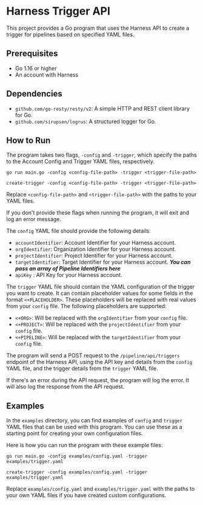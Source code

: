 # Harness Trigger API 

This project provides a Go program that uses the Harness API to create a trigger for pipelines based on specified YAML files.

## Prerequisites 

- Go 1.16 or higher
- An account with Harness

## Dependencies

- `github.com/go-resty/resty/v2`: A simple HTTP and REST client library for Go.
- `github.com/sirupsen/logrus`: A structured logger for Go.

## How to Run

The program takes two flags, `-config` and `-trigger`, which specify the paths to the Account Config and Trigger YAML files, respectively.

```
go run main.go -config <config-file-path> -trigger <trigger-file-path>
```
```
create-trigger -config <config-file-path> -trigger <trigger-file-path>
```

Replace `<config-file-path>` and `<trigger-file-path>` with the paths to your YAML files.

If you don't provide these flags when running the program, it will exit and log an error message.

The `config` YAML file should provide the following details:

- `accountIdentifier`: Account Identifier for your Harness account.
- `orgIdentifier`: Organization Identifier for your Harness account.
- `projectIdentifier`: Project Identifier for your Harness account.
- `targetIdentifier`: Target Identifier for your Harness account. ***You can pass an array of Pipeline Identifiers here***
- `apiKey` : API Key for your Harness account.

The `trigger` YAML file should contain the YAML configuration of the trigger you want to create. It can contain placeholder values for some fields in the format `<+PLACEHOLDER>`. These placeholders will be replaced with real values from your `config` file. The following placeholders are supported:

- `<+ORG>`: Will be replaced with the `orgIdentifier` from your `config` file.
- `<+PROJECT>`: Will be replaced with the `projectIdentifier` from your `config` file.
- `<+PIPELINE>`: Will be replaced with the `targetIdentifier` from your `config` file.

The program will send a POST request to the `/pipeline/api/triggers` endpoint of the Harness API, using the API key and details from the `config` YAML file, and the trigger details from the `trigger` YAML file. 

If there's an error during the API request, the program will log the error. It will also log the response from the API request.

## Examples

In the `examples` directory, you can find examples of `config` and `trigger` YAML files that can be used with this program. You can use these as a starting point for creating your own configuration files.

Here is how you can run the program with these example files:

```
go run main.go -config examples/config.yaml -trigger examples/trigger.yaml
```
```
create-trigger -config examples/config.yaml -trigger examples/trigger.yaml
```

Replace `examples/config.yaml` and `examples/trigger.yaml` with the paths to your own YAML files if you have created custom configurations.
